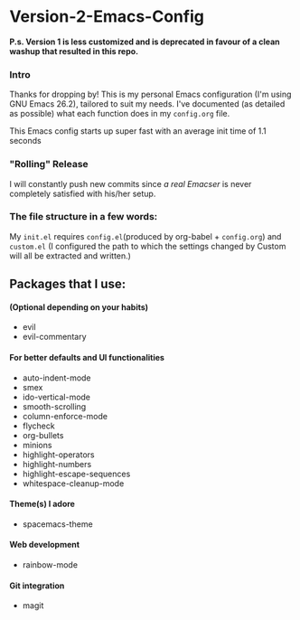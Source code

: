 # Version-2-Emacs-Config

**P.s. Version 1 is less customized and is deprecated in favour of a clean washup that resulted in this repo.**

### Intro
Thanks for dropping by! This is my personal Emacs configuration (I'm using GNU Emacs 26.2), tailored to suit my needs. I've documented (as detailed as possible) what each function does in my `config.org` file.

This Emacs config starts up super fast with an average init time of 1.1 seconds

### "Rolling" Release
I will constantly push new commits since *a real Emacser* is never completely satisfied with his/her setup.

### The file structure in a few words:

My `init.el` requires `config.el`(produced by org-babel + `config.org`) and `custom.el`
(I configured the path to which the settings changed by Custom will all be extracted and written.)

## Packages that I use:

#### (Optional depending on your habits)
- evil
- evil-commentary

#### For better defaults and UI functionalities
- auto-indent-mode
- smex
- ido-vertical-mode
- smooth-scrolling
- column-enforce-mode
- flycheck
- org-bullets
- minions
- highlight-operators
- highlight-numbers
- highlight-escape-sequences
- whitespace-cleanup-mode

#### Theme(s) I adore
- spacemacs-theme

#### Web development
- rainbow-mode

#### Git integration
- magit
